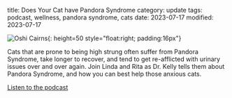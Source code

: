 title: Does Your Cat have Pandora Syndrome
category: update
tags: podcast, wellness, pandora syndrome, cats
date: 2023-07-17
modified: 2023-07-17

![Oshi Cairns]({static}/images/oshi.jpg){: height=50 style="float:right; padding:16px"}

Cats that are prone to being high strung often suffer from Pandora Syndrome, take longer to recover, and tend to get re-afflicted with urinary issues over and over again. Join Linda and Rita as Dr. Kelly tells them about Pandora Syndrome, and how you can best help those anxious cats.

[Listen to the podcast](https://www.petliferadio.com/19catsandcountingep95.html)
